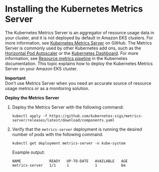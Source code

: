 # Installing the Kubernetes Metrics Server<a name="metrics-server"></a>

The Kubernetes Metrics Server is an aggregator of resource usage data in your cluster, and it is not deployed by default in Amazon EKS clusters\. For more information, see [Kubernetes Metrics Server](https://github.com/kubernetes-sigs/metrics-server) on GitHub\. The Metrics Server is commonly used by other Kubernetes add ons, such as the [Horizontal Pod Autoscaler](horizontal-pod-autoscaler.md) or the [Kubernetes Dashboard](dashboard-tutorial.md)\. For more information, see [Resource metrics pipeline](https://kubernetes.io/docs/tasks/debug/debug-cluster/resource-metrics-pipeline/) in the Kubernetes documentation\. This topic explains how to deploy the Kubernetes Metrics Server on your Amazon EKS cluster\.

**Important**  
Don't use Metrics Server when you need an accurate source of resource usage metrics or as a monitoring solution\.

**Deploy the Metrics Server**

1. Deploy the Metrics Server with the following command:

   ```
   kubectl apply -f https://github.com/kubernetes-sigs/metrics-server/releases/latest/download/components.yaml
   ```

1. Verify that the `metrics-server` deployment is running the desired number of pods with the following command\.

   ```
   kubectl get deployment metrics-server -n kube-system
   ```

   Example output:

   ```
   NAME             READY   UP-TO-DATE   AVAILABLE   AGE
   metrics-server   1/1     1            1           6m
   ```